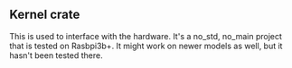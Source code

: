 ## Kernel crate
This is used to interface with the hardware. It's a no_std, no_main project that is tested on Rasbpi3b+. It might work on newer models as well, but it hasn't been tested there.

